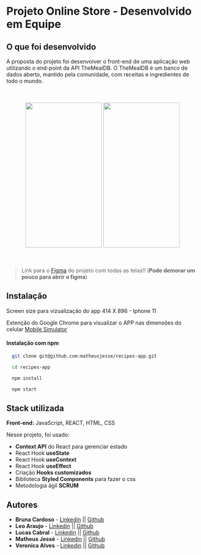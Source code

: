 # Projeto Online Store - Desenvolvido em Equipe

## O que foi desenvolvido

A proposta do projeto foi desenvolver o front-end de uma aplicação web utilizando o end-point
da API TheMealDB. O TheMealDB é um banco de dados aberto, mantido pela comunidade, com receitas 
e ingredientes de todo o mundo.

<br/>
<br/>

<div style='display: 'flex'; align='center' '>
  <img src="https://user-images.githubusercontent.com/28015951/174163869-82fdc1fd-3548-418a-bd33-9e1340335bc0.png"  width="200" height="380"/>
  <img src="https://user-images.githubusercontent.com/28015951/174163877-8af8485e-9f74-4874-b981-2e3f4d9a1987.png"  width="200" height="380"/>
</div>

<br/>
<br/>

>Link para o [Figma](https://www.figma.com/file/qjXyan1ZRgQ8AUfGEysMVe/Projeto-Online-Store---Grupo-14-Turma-19-A?node-id=0%3A1) do projeto com todas as telas!! (**Pode demorar um pouco para abrir o figma**)

## Instalação

Screen size para vizualização do app 414 X 896 - Iphone 11

Extenção do Google Chrome para visualizar o APP nas dimensões do celular [Mobile Simulator](https://chrome.google.com/webstore/detail/mobile-simulator-responsi/ckejmhbmlajgoklhgbapkiccekfoccmk)

#### Instalação com npm

```bash
  git clone git@github.com:matheusjesse/recipes-app.git
```
```bash
  cd recipes-app
```
```bash
  npm install
```
```bash
  npm start
```

## Stack utilizada

**Front-end:** JavaScript, REACT, HTML, CSS

Nesse projeto, foi usado:

- **Context API** do React para gerenciar estado
- React Hook **useState**
- React Hook **useContext**
- React Hook **useEffect**
- Criação **Hooks customizados**
- Biblioteca **Styled Components** para fazer o css
- Metodologia ágil **SCRUM**

## Autores

- **Bruna Cardoso** - [Linkedin](https://www.linkedin.com/in/brunac-cardoso/) || [Github](https://github.com/bruh-git)
- **Leo Araujo** - [Linkedin](https://www.linkedin.com/in/leo02452/) || [Github](https://github.com/Leo02452)
- **Lucas Cabral** - [Linkedin](https://www.linkedin.com/in/lucas-cabral-dev/) || [Github](https://github.com/Lucas5k)
- **Matheus Jessé** - [Linkedin](www.linkedin.com/in/matheusjesse) || [Github](https://github.com/matheusjesse)
- **Veronica Alves** - [Linkedin](https://www.linkedin.com/in/vealves/) || [Github](https://github.com/Veronica-Alfr)



